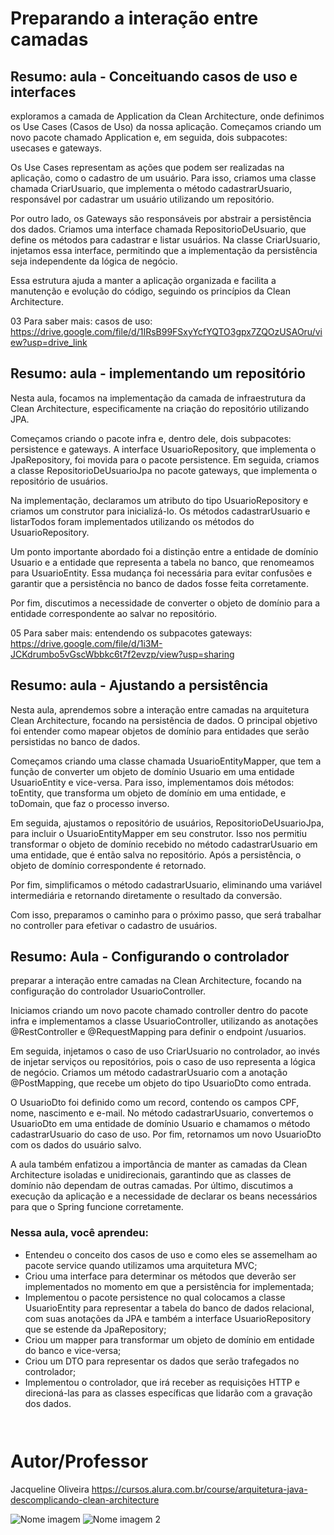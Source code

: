 # Preparando a interação entre camadas


## Resumo: aula - Conceituando casos de uso e interfaces

exploramos a camada de Application da Clean Architecture, onde definimos os Use Cases (Casos de Uso) da nossa aplicação. Começamos criando um novo pacote chamado Application e, em seguida, dois subpacotes: usecases e gateways.

Os Use Cases representam as ações que podem ser realizadas na aplicação, como o cadastro de um usuário. Para isso, criamos uma classe chamada CriarUsuario, que implementa o método cadastrarUsuario, responsável por cadastrar um usuário utilizando um repositório.

Por outro lado, os Gateways são responsáveis por abstrair a persistência dos dados. Criamos uma interface chamada RepositorioDeUsuario, que define os métodos para cadastrar e listar usuários. Na classe CriarUsuario, injetamos essa interface, permitindo que a implementação da persistência seja independente da lógica de negócio.

Essa estrutura ajuda a manter a aplicação organizada e facilita a manutenção e evolução do código, seguindo os princípios da Clean Architecture.

03 Para saber mais: casos de uso: https://drive.google.com/file/d/1IRsB99FSxyYcfYQTO3gpx7ZQOzUSAOru/view?usp=drive_link

## Resumo: aula - implementando um repositório

Nesta aula, focamos na implementação da camada de infraestrutura da Clean Architecture, especificamente na criação do repositório utilizando JPA.

Começamos criando o pacote infra e, dentro dele, dois subpacotes: persistence e gateways. A interface UsuarioRepository, que implementa o JpaRepository, foi movida para o pacote persistence. Em seguida, criamos a classe RepositorioDeUsuarioJpa no pacote gateways, que implementa o repositório de usuários.

Na implementação, declaramos um atributo do tipo UsuarioRepository e criamos um construtor para inicializá-lo. Os métodos cadastrarUsuario e listarTodos foram implementados utilizando os métodos do UsuarioRepository.

Um ponto importante abordado foi a distinção entre a entidade de domínio Usuario e a entidade que representa a tabela no banco, que renomeamos para UsuarioEntity. Essa mudança foi necessária para evitar confusões e garantir que a persistência no banco de dados fosse feita corretamente.

Por fim, discutimos a necessidade de converter o objeto de domínio para a entidade correspondente ao salvar no repositório.

05 Para saber mais: entendendo os subpacotes gateways: https://drive.google.com/file/d/1i3M-JCKdrumbo5vGscWbbkc6t7f2evzp/view?usp=sharing


## Resumo: aula - Ajustando a persistência

Nesta aula, aprendemos sobre a interação entre camadas na arquitetura Clean Architecture, focando na persistência de dados. O principal objetivo foi entender como mapear objetos de domínio para entidades que serão persistidas no banco de dados.

Começamos criando uma classe chamada UsuarioEntityMapper, que tem a função de converter um objeto de domínio Usuario em uma entidade UsuarioEntity e vice-versa. Para isso, implementamos dois métodos: toEntity, que transforma um objeto de domínio em uma entidade, e toDomain, que faz o processo inverso.

Em seguida, ajustamos o repositório de usuários, RepositorioDeUsuarioJpa, para incluir o UsuarioEntityMapper em seu construtor. Isso nos permitiu transformar o objeto de domínio recebido no método cadastrarUsuario em uma entidade, que é então salva no repositório. Após a persistência, o objeto de domínio correspondente é retornado.

Por fim, simplificamos o método cadastrarUsuario, eliminando uma variável intermediária e retornando diretamente o resultado da conversão.

Com isso, preparamos o caminho para o próximo passo, que será trabalhar no controller para efetivar o cadastro de usuários.



## Resumo: Aula - Configurando o controlador

preparar a interação entre camadas na Clean Architecture, focando na configuração do controlador UsuarioController.

Iniciamos criando um novo pacote chamado controller dentro do pacote infra e implementamos a classe UsuarioController, utilizando as anotações @RestController e @RequestMapping para definir o endpoint /usuarios.

Em seguida, injetamos o caso de uso CriarUsuario no controlador, ao invés de injetar serviços ou repositórios, pois o caso de uso representa a lógica de negócio. Criamos um método cadastrarUsuario com a anotação @PostMapping, que recebe um objeto do tipo UsuarioDto como entrada.

O UsuarioDto foi definido como um record, contendo os campos CPF, nome, nascimento e e-mail. No método cadastrarUsuario, convertemos o UsuarioDto em uma entidade de domínio Usuario e chamamos o método cadastrarUsuario do caso de uso. Por fim, retornamos um novo UsuarioDto com os dados do usuário salvo.

A aula também enfatizou a importância de manter as camadas da Clean Architecture isoladas e unidirecionais, garantindo que as classes de domínio não dependam de outras camadas. Por último, discutimos a execução da aplicação e a necessidade de declarar os beans necessários para que o Spring funcione corretamente.



### Nessa aula, você aprendeu:

- Entendeu o conceito dos casos de uso e como eles se assemelham ao pacote service quando utilizamos uma arquitetura MVC;
- Criou uma interface para determinar os métodos que deverão ser implementados no momento em que a persistência for implementada;
- Implementou o pacote persistence no qual colocamos a classe UsuarioEntity para representar a tabela do banco de dados relacional, com suas anotações da JPA e também a interface UsuarioRepository que se estende da JpaRepository;
- Criou um mapper para transformar um objeto de domínio em entidade do banco e vice-versa;
- Criou um DTO para representar os dados que serão trafegados no controlador;
- Implementou o controlador, que irá receber as requisições HTTP e direcioná-las para as classes específicas que lidarão com a gravação dos dados.


```bash



```


# Autor/Professor

Jacqueline Oliveira
https://cursos.alura.com.br/course/arquitetura-java-descomplicando-clean-architecture


![Nome imagem](link) ![Nome imagem 2](link)

